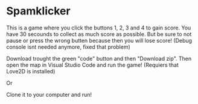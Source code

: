 # Spamklicker
This is a game where you click the buttons 1, 2, 3 and 4 to gain score. You have 30 secounds to collect as much score as possible. But be sure to not pause or press the wrong butten because then you will lose score! (Debug console isnt needed anymore, fixed that problem)

Download trought the green "code" button and then "Download zip". Then open the map in Visual Studio Code and run the game!
(Requiers that Love2D is installed)

Or

Clone it to your computer and run!
